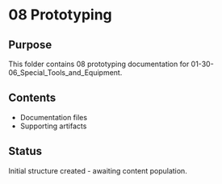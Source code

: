 # 08 Prototyping

## Purpose
This folder contains 08 prototyping documentation for 01-30-06_Special_Tools_and_Equipment.

## Contents
- Documentation files
- Supporting artifacts

## Status
Initial structure created - awaiting content population.
